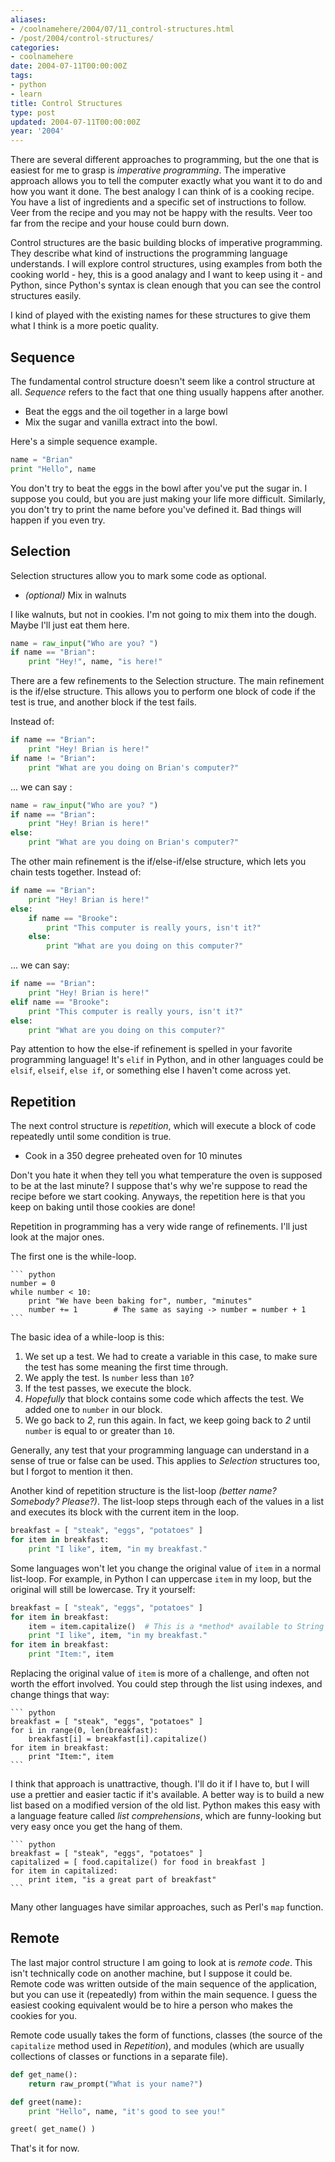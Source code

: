 ```yaml
---
aliases:
- /coolnamehere/2004/07/11_control-structures.html
- /post/2004/control-structures/
categories:
- coolnamehere
date: 2004-07-11T00:00:00Z
tags:
- python
- learn
title: Control Structures
type: post
updated: 2004-07-11T00:00:00Z
year: '2004'
---
```


There are several different approaches to programming, but the one that is easiest
for me to grasp is *imperative programming*. The imperative approach allows you to
tell the computer exactly what you want it to do and how you want it done. The best
analogy I can think of is a cooking recipe. You have a list of ingredients and a
specific set of instructions to follow. Veer from the recipe and you may not be happy 
with the results. Veer too far from the recipe and your house could burn down.
<!--more-->

Control structures are the basic building blocks of imperative programming. They
describe what kind of instructions the programming language understands. I will explore
control structures, using examples from both the cooking world - hey, this is a good
analagy and I want to keep using it - and Python, since Python's syntax is clean
enough that you can see the control structures easily.

I kind of played with the existing names for these structures to give them what 
I think is a more poetic quality.

## Sequence

The fundamental control structure doesn't seem like a control structure at all.
*Sequence* refers to the fact that one thing usually happens after another.

* Beat the eggs and the oil together in a large bowl
* Mix the sugar and vanilla extract into the bowl.

Here's a simple sequence example.

``` python
name = "Brian"
print "Hello", name
```

You don't try to beat the eggs in the bowl after you've put the sugar in. I suppose
you could, but you are just making your life more difficult. Similarly, you don't 
try to print the name before you've defined it. Bad things will happen if you even
try.

## Selection

Selection structures allow you to mark some code as optional.

* _(optional)_ Mix in walnuts

I like walnuts, but not in cookies. I'm not going to mix them into the dough. Maybe
I'll just eat them here.

``` python
name = raw_input("Who are you? ")
if name == "Brian":
    print "Hey!", name, "is here!"
```

There are a few refinements to the Selection structure. The main refinement is the
if/else structure. This allows you to perform one block of code if the test is true,
and another block if the test fails.

Instead of:

``` python
if name == "Brian":
    print "Hey! Brian is here!"
if name != "Brian":
    print "What are you doing on Brian's computer?"
```

... we can say :

``` python
name = raw_input("Who are you? ")
if name == "Brian":
    print "Hey! Brian is here!"
else:
    print "What are you doing on Brian's computer?"
```

The other main refinement is the if/else-if/else structure, which lets you chain tests
together. Instead of:

``` python
if name == "Brian":
    print "Hey! Brian is here!"
else:
    if name == "Brooke":
        print "This computer is really yours, isn't it?"
    else:
        print "What are you doing on this computer?"
```

... we can say:

``` python
if name == "Brian":
    print "Hey! Brian is here!"
elif name == "Brooke":
    print "This computer is really yours, isn't it?"
else:
    print "What are you doing on this computer?"
```

<aside>
Pay attention to how the else-if refinement is spelled in your
favorite programming language! It's <code>elif</code> in Python, and in other languages could
be <code>elsif</code>, <code>elseif</code>, <code>else if</code>, or something else I haven't come across yet.
</aside>

## Repetition

The next control structure is *repetition*, which will execute a block of code repeatedly 
until some condition is true.

* Cook in a 350 degree preheated oven for 10 minutes

Don't you hate it when they tell you what temperature the oven is supposed to be
at the last minute? I suppose that's why we're suppose to read the recipe before
we start cooking. Anyways, the repetition here is that you keep on baking until
those cookies are done!

Repetition in programming has a very wide range of refinements. I'll just look at the major ones.

The first one is the while-loop.

    ``` python
    number = 0
    while number < 10:
        print "We have been baking for", number, "minutes"
        number += 1        # The same as saying -> number = number + 1
    ```

The basic idea of a while-loop is this:

1. We set up a test. We had to create a variable in this case, to make sure the test 
   has some meaning the first time through.
2. We apply the test. Is `number` less than `10`?
3. If the test passes, we execute the block.
4. *Hopefully* that block contains some code which affects the test. We added one to
  `number` in our block.
5. We go back to *2*, run this again. In fact, we keep going back to *2* until `number`
   is equal to or greater than `10`.

Generally, any test that your programming language can understand in a sense of 
true or false can be used. This applies to *Selection* structures too, but I forgot
to mention it then.

Another kind of repetition structure is the list-loop *(better name? Somebody? Please?)*.
The list-loop steps through each of the values in a list and executes its block with
the current item in the loop.

``` python
breakfast = [ "steak", "eggs", "potatoes" ]
for item in breakfast:
    print "I like", item, "in my breakfast."
```

Some languages won't let you change the original value of `item` in a normal list-loop. For example,
in Python I can uppercase `item` in my loop, but the original will still be lowercase. Try it
yourself:

``` python
breakfast = [ "steak", "eggs", "potatoes" ]
for item in breakfast:
    item = item.capitalize()  # This is a *method* available to String *objects*
    print "I like", item, "in my breakfast."
for item in breakfast:
    print "Item:", item
```

Replacing the original value of `item` is more of a challenge, and often not 
worth the effort involved. You could step through the list using indexes, and change
things that way:

    ``` python
    breakfast = [ "steak", "eggs", "potatoes" ]
    for i in range(0, len(breakfast):
        breakfast[i] = breakfast[i].capitalize()
    for item in breakfast:
        print "Item:", item
    ```

I think that approach is unattractive, though. I'll do it if I have to, but I will
use a prettier and easier tactic if it's available.  A better way is to 
build a new list based on a modified version of the old list. Python makes this 
easy with a language feature called *list comprehensions*, which are funny-looking 
but very easy once you get the hang of them.

    ``` python
    breakfast = [ "steak", "eggs", "potatoes" ]
    capitalized = [ food.capitalize() for food in breakfast ]
    for item in capitalized:
        print item, "is a great part of breakfast"
    ```

Many other languages have similar approaches, such as Perl's `map` function.

## Remote

The last major control structure I am going to look at is *remote code*. This isn't technically code
on another machine, but I suppose it could be. Remote code was written outside of the main
sequence of the application, but you can use it (repeatedly) from within the main 
sequence. I guess the easiest cooking equivalent would be to hire a person who makes 
the cookies for you.

Remote code usually takes the form of functions, classes (the source of the `capitalize`
method used in *Repetition*), and modules (which are usually collections of classes or 
functions in a separate file).

``` python
def get_name():
    return raw_prompt("What is your name?")

def greet(name):
    print "Hello", name, "it's good to see you!"

greet( get_name() )
```

That's it for now.


